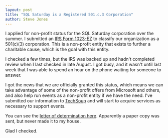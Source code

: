 ```yaml
---
layout: post
title: "SQL Saturday is a Registered 501.c.3 Corporation"
author: Steve Jones
---
```


I applied for non-profit status for the SQL Saturday corporation over the summer. I submitted an [IRS Form 1023-EZ](https://www.irs.gov/pub/irs-pdf/f1023ez.pdf) to classify our organization as a 501(c)(3) corporation. This is a non-profit entity that exists to further a charitable cause, which is the goal with this entity.

I checked a few times, but the IRS was backed up and hadn't completed review when I last checked in late August. I got busy, and it wasn't until last week that I was able to spend an hour on the phone waiting for someone to answer. 

I got the news that we are officially granted this status, which means we can take advantage of some of the non-profit offers from Microsoft and others, and also help run events as a non-profit entity if we have the need. I've submitted our information to [TechSoup](https://www.techsoup.org/) and will start to acquire services as necessary to support events.

You can see the [letter of determination here](https://apps.irs.gov/app/eos/detailsPage?ein=863831980&name=Sql%20Saturday&city=Dallas&state=TX&countryAbbr=US&dba=&type=CHARITIES,%20DETERMINATIONLETTERS&orgTags=CHARITIES&orgTags=DETERMINATIONLETTERS). Apparently a paper copy was sent, but never made it to my house.

Glad I checked.